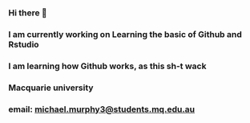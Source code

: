 ### Hi there 👋

### I am currently working on Learning the basic of Github and Rstudio
### I am learning how Github works, as this sh-t wack
### Macquarie university
### email: michael.murphy3@students.mq.edu.au
<!--
**Miichael-Murphy/Miichael-Murphy** is a ✨ _special_ ✨ repository because its `README.md` (this file) appears on your GitHub profile.

Here are some ideas to get you started:

- 🔭 I’m currently working on ... Learning the basics of Github and Rstudio
- 🌱 I’m currently learning ... How Github works, this sh*t wack
- 👯 I’m looking to collaborate on ... 
- 🤔 I’m looking for help with ...
- 💬 Ask me about ...
- 📫 How to reach me: ... michael.murphy3@students.mq.edu.au
- 😄 Pronouns: ... he/him
- ⚡ Fun fact: ... 
-->
